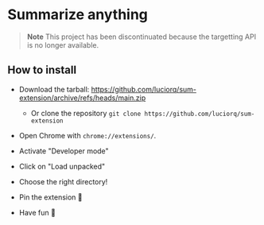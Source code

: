 # Summarize anything


> **Note**
> This project has been discontinuated because the targetting API is no longer available.

## How to install

- Download the tarball: <https://github.com/luciorq/sum-extension/archive/refs/heads/main.zip>
    - Or clone the repository `git clone https://github.com/luciorq/sum-extension`

- Open Chrome with `chrome://extensions/`.

- Activate "Developer mode"

- Click on "Load unpacked"

- Choose the right directory!

- Pin the extension 📌

- Have fun 🎉
